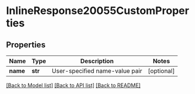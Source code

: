 # InlineResponse20055CustomProperties

## Properties
Name | Type | Description | Notes
------------ | ------------- | ------------- | -------------
**name** | **str** | User-specified name-value pair | [optional] 

[[Back to Model list]](../README.md#documentation-for-models) [[Back to API list]](../README.md#documentation-for-api-endpoints) [[Back to README]](../README.md)


